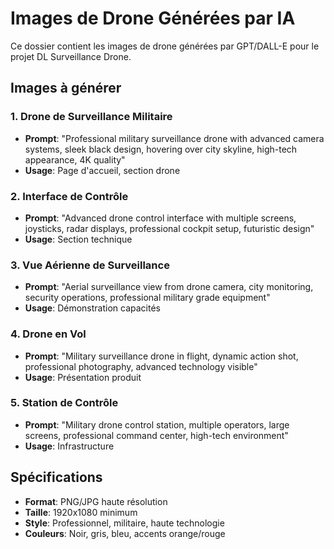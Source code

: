 # Images de Drone Générées par IA

Ce dossier contient les images de drone générées par GPT/DALL-E pour le projet DL Surveillance Drone.

## Images à générer

### 1. Drone de Surveillance Militaire
- **Prompt**: "Professional military surveillance drone with advanced camera systems, sleek black design, hovering over city skyline, high-tech appearance, 4K quality"
- **Usage**: Page d'accueil, section drone

### 2. Interface de Contrôle
- **Prompt**: "Advanced drone control interface with multiple screens, joysticks, radar displays, professional cockpit setup, futuristic design"
- **Usage**: Section technique

### 3. Vue Aérienne de Surveillance
- **Prompt**: "Aerial surveillance view from drone camera, city monitoring, security operations, professional military grade equipment"
- **Usage**: Démonstration capacités

### 4. Drone en Vol
- **Prompt**: "Military surveillance drone in flight, dynamic action shot, professional photography, advanced technology visible"
- **Usage**: Présentation produit

### 5. Station de Contrôle
- **Prompt**: "Military drone control station, multiple operators, large screens, professional command center, high-tech environment"
- **Usage**: Infrastructure

## Spécifications
- **Format**: PNG/JPG haute résolution
- **Taille**: 1920x1080 minimum
- **Style**: Professionnel, militaire, haute technologie
- **Couleurs**: Noir, gris, bleu, accents orange/rouge 
